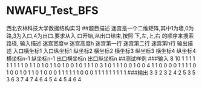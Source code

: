 # NWAFU_Test_BFS
西北农林科技大学数据结构实习
##题目描述
迷宫是一个二维矩阵,其中1为墙,0为路,3为入口,4为出口.要求从入
口开始,从出口结束,按照 下,左,上,右 的顺序来搜索路径,
输入描述
迷宫宽度w 迷宫高度h
迷宫第一行
迷宫第二行
迷宫第h行
输出描述
入口横坐标1 入口纵坐标1
纵坐标2
横坐标2
横坐标3
纵坐标3
横坐标4
纵坐标4
横坐标n-1 纵坐标n-1
出口横坐标n 出口纵坐标n
##测试样例
###输入
8 10
1 1 1 1 1 1 1 1
1 0 1 1 0 1 0 1
1 0 1 0 0 1 0 1
1 1 0 3 1 0 1 1
1 0 0 1 0 0 4 1
1 0 0 0 0 1 1 1
1 0 1 0 0 1 0 1
1 0 1 0 0 0 1 1
1 1 1 1 0 0 0 1
1 1 1 1 1 1 1 1
###输出
3 3
2 3
2 4
2 5
3 5
3 6
3 7
4 7
4 6
4 5
4 4
5 4
6 4

